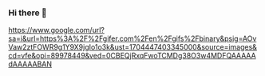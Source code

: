 ### Hi there 👋
https://www.google.com/url?sa=i&url=https%3A%2F%2Fgifer.com%2Fen%2Fgifs%2Fbinary&psig=AOvVaw2ztFOWR9g1Y9X9jgIo1o3k&ust=1704447403345000&source=images&cd=vfe&opi=89978449&ved=0CBEQjRxqFwoTCMDg38O3w4MDFQAAAAAdAAAAABAN
<!--
**shristi2211/shristi2211** is a ✨ _special_ ✨ repository because its `README.md` (this file) appears on your GitHub profile.

Here are some ideas to get you started:

- 🔭 I’m currently working on ...
- 🌱 I’m currently learning ...
- 👯 I’m looking to collaborate on ...
- 🤔 I’m looking for help with ...
- 💬 Ask me about ...
- 📫 How to reach me: ...
- 😄 Pronouns: ...
- ⚡ Fun fact: ...
-->
